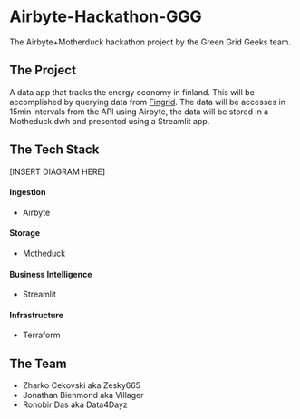 # Airbyte-Hackathon-GGG
The Airbyte+Motherduck hackathon project by the Green Grid Geeks team. 


## The Project 
A data app that tracks the energy economy in finland. This will be accomplished by 
querying data from [Fingrid](https://data.fingrid.fi/en/datasets).
The data will be accesses in 15min intervals from the API using Airbyte, the data will be stored in a Motheduck dwh and presented using a Streamlit app. 

## The Tech Stack

[INSERT DIAGRAM HERE]

#### Ingestion
- Airbyte

#### Storage
- Motheduck

#### Business Intelligence
- Streamlit

#### Infrastructure 
- Terraform

## The Team
 - Zharko Cekovski aka Zesky665
 - Jonathan Bienmond aka Villager
 - Ronobir Das aka Data4Dayz
